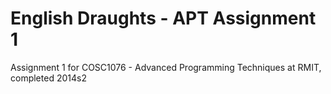 English Draughts - APT Assignment 1
=========================

Assignment 1 for COSC1076 - Advanced Programming Techniques at RMIT, completed 2014s2
